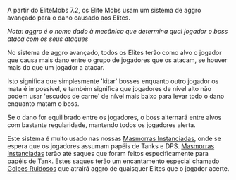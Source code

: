 A partir do EliteMobs 7.2, os Elite Mobs usam um sistema de aggro avançado para o dano causado aos Elites.

*Nota: aggro é o nome dado à mecânica que determina qual jogador o boss ataca com os seus ataques*

No sistema de aggro avançado, todos os Elites terão como alvo o jogador que causa mais dano entre o grupo de jogadores que os atacam, se houver mais do que um jogador a atacar.

Isto significa que simplesmente 'kitar' bosses enquanto outro jogador os mata é impossível, e também significa que jogadores de nível alto não podem usar 'escudos de carne' de nível mais baixo para levar todo o dano enquanto matam o boss.

Se o dano for equilibrado entre os jogadores, o boss alternará entre alvos com bastante regularidade, mantendo todos os jogadores alerta.

Este sistema é muito usado nas nossas [Masmorras Instanciadas](pt-pt/elitemobs/instanced_dungeon_difficulty.md), onde se espera que os jogadores assumam papéis de Tanks e DPS. [Masmorras Instanciadas](pt-pt/elitemobs/instanced_dungeon_difficulty.md) terão até saques que foram feitos especificamente para papéis de Tank. Estes saques terão um encantamento especial chamado [Golpes Ruidosos](pt-pt/elitemobs/custom_enchantments_list.md&section=loud-strikes) que atrairá aggro de quaisquer Elites que o jogador acerte.